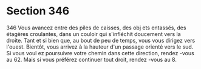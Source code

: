 # Section 346

346
Vous avancez entre des piles de caisses, des obj ets entassés, des
étagères croulantes, dans un couloir qui s'infléchit doucement
vers la droite. Tant et si bien que, au bout de peu de temps, vous
vous dirigez vers l'ouest. Bientôt, vous arrivez à la hauteur d'un
passage orienté vers le sud. Si vous voul ez poursuivre votre
chemin dans cette direction, rendez -vous au 62. Mais si vous
préférez continuer tout droit, rendez -vous au 8.